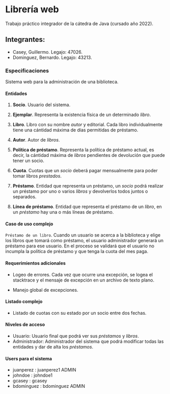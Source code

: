 # Librería web
Trabajo práctico integrador de la cátedra de Java (cursado año 2022).
## Integrantes: 
- Casey, Guillermo. Legajo: 47026.
- Dominguez, Bernardo. Legajo: 43213.

### Especificaciones
Sistema web para la administración de una biblioteca. 
#### Entidades
1. **Socio**. Usuario del sistema.

1. **Ejemplar**. Representa la existencia física de un determinado *libro*.
2. **Libro**. Libro con su nombre *autor* y editorial. Cada libro individualmente tiene una cántidad máxima de días permitidas de préstamo.
3. **Autor**. Autor de *libros*.
4. **Política de préstamo**. Representa la política de préstamo actual, es decir, la cántidad máxima de *libros* pendientes de devolución que puede tener un socio.
5. **Cuota**. Cuotas que un *socio* deberá pagar mensualmente para poder tomar libros *prestados*.
6. **Préstamo**. Entidad que representa un préstamo, un *socio* podrá realizar un préstamo por uno o varios *libros* y devolverlos todos juntos o separados.
7. **Línea de préstamo**. Entidad que representa el préstamo de un *libro*, en un *préstamo* hay una o más líneas de préstamo.

#### Caso de uso complejo
`Préstamo de un libro`. Cuando un usuario se acerca a la biblioteca y elige los libros que tomará como préstamo, el usuario administrador generará un préstamo para ese usuario. En el proceso se validará que el usuario no incumpla la política de préstamo y que tenga la cuota del mes paga.

#### Requerimientos adicionales
- Logeo de errores. Cada vez que ocurre una excepción, se logea el stacktrace y el mensaje de excepción en un archivo de texto plano.

- Manejo global de excepciones.

#### Listado complejo
 - Listado de cuotas con su estado por un socio entre dos fechas.

#### Niveles de acceso
- Usuario: Usuario final que podrá ver sus *préstamos* y *libros*.
- Administrador: Administrador del sistema que podrá modificar todas las entidades y dar de alta los *préstamos*.  

#### Users para el sistema
- juanperez : juanperez1 ADMIN
- johndoe : johndoe1  
- gcasey : gcasey
- bdominguez : bdominguez ADMIN



